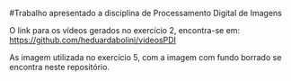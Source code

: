 #Trabalho apresentado a disciplina de Processamento Digital de Imagens

O link para os vídeos gerados no exercício 2, encontra-se em: https://github.com/heduardabolini/videosPDI

As imagem utilizada no exercício 5, com a imagem com fundo borrado se encontra neste repositório.
